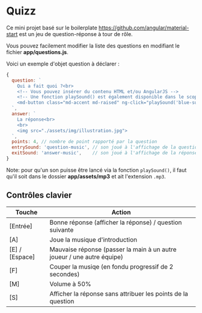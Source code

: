 # Quizz

Ce mini projet basé sur le boilerplate https://github.com/angular/material-start est un jeu
de question-réponse à tour de rôle.

Vous pouvez facilement modifier la liste des questions en modifiant le fichier **app/questions.js**.

Voici un exemple d'objet question à déclarer :

```js
{
  question: `
    Qui a fait quoi ?<br>
    <!-- Vous pouvez insérer du contenu HTML et/ou AngularJS -->
    <!-- Une fonction playSound() est également disponible dans le scope pour jouer de sons stockés dans app/assets/mp3/ -->
    <md-button class="md-accent md-raised" ng-click="playSound('blue-suede-shoes')">Ecouter</md-button>
  `,
  answer: `
    La réponse<br>
    <br>
    <img src="./assets/img/illustration.jpg">
  `,
  points: 4, // nombre de point rapporté par la question
  entrySound: 'question-music', // son joué à l'affichage de la question
  exitSound: 'answer-music',    // son joué à l'affichage de la réponse
}
```

Note: pour qu'un son puisse être lancé via la fonction `playSound()`, il faut qu'il
soit dans le dossier **app/assets/mp3** et ait l'extension `.mp3`.

## Contrôles clavier

| Touche         | Action                                                                 |
|----------------|------------------------------------------------------------------------|
| [Entrée]       | Bonne réponse (afficher la réponse) / question suivante                |
| [A]            | Joue la musique d'introduction                                         |
| [E] / [Espace] | Mauvaise réponse (passer la main à un autre joueur / une autre équipe) |
| [F]            | Couper la musiqe (en fondu progressif de 2 secondes)                   |
| [M]            | Volume à 50%                                                           |
| [S]            | Afficher la réponse sans attribuer les points de la question           |
